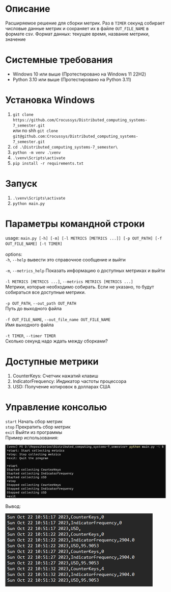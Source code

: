 # Описание
Расширяемое решение для сборки метрик. Раз в `TIMER` секунд собирает числовые данные метрик и сохраняет их в файле `OUT_FILE_NAME` в формате csv. Формат данных: текущее время, название метрики, значение
# Системные требования
- Windows 10 или выше (Протестировано на Windows 11 22H2)
- Python 3.10 или выше (Протестировано на Python 3.11)
# Установка Windows
1. `git clone https://github.com/Crocussys/Distributed_computing_systems-7_semester.git` <br>
или по shh `git clone git@github.com:Crocussys/Distributed_computing_systems-7_semester.git`
2. `cd .\Distributed_computing_systems-7_semester\ `
3. `python -m venv .\venv`
4. `.\venv\Scripts\activate`
5. `pip install -r requirements.txt`
# Запуск
1. `.\venv\Scripts\activate`<br>
2. `python main.py`
# Параметры командной строки
usage: `main.py [-h] [-m] [-l METRICS [METRICS ...]] [-p OUT_PATH] [-f OUT_FILE_NAME] [-t TIMER]`<br><br>
options:<br>
  `-h`, `--help`            вывести это справочное сообщение и выйти<br><br>
  `-m`, `--metrics_help`    Показать информацию о доступных метриках и выйти<br><br>
  `-l METRICS [METRICS ...]`, `--metrics METRICS [METRICS ...]`<br>
                            Метрики, которые необходимо собирать. Если не указано, то будут собираться все доступные метрики.<br><br>
  `-p OUT_PATH`, `--out_path OUT_PATH`<br>
                        Путь до выходного файла<br><br>
  `-f OUT_FILE_NAME`, `--out_file_name OUT_FILE_NAME`<br>
                        Имя выходного файла<br><br>
  `-t TIMER`, `--timer TIMER`<br>
                        Сколько секунд надо ждать между сборками?
# Доступные метрики
1. CounterKeys: Счетчик нажатий клавиш
2. IndicatorFrequency: Индикатор частоты процессора
3. USD: Получение котировок в долларах США
# Управление консолью
`start` Начать сбор метрик<br>
`stop` Прекратить сбор метрик<br>
`exit` Выйти из программы<br>
Пример использования:

![example.png](https://github.com/Crocussys/Distributed_computing_systems-7_semester/blob/homework/imgs/example.png)

Вывод:

![out_example.png](https://github.com/Crocussys/Distributed_computing_systems-7_semester/blob/homework/imgs/out_example.png)